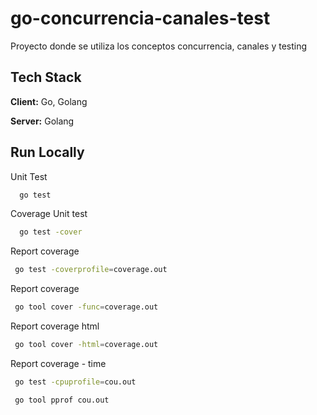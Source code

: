 # go-concurrencia-canales-test
Proyecto donde se utiliza los conceptos concurrencia, canales y testing

## Tech Stack  
**Client:** Go, Golang  

**Server:** Golang  
 
## Run Locally  
Unit Test

~~~bash  
  go test
~~~

Coverage Unit test

~~~bash  
  go test -cover
~~~

Report coverage
~~~bash
 go test -coverprofile=coverage.out
~~~

Report coverage
~~~bash
 go tool cover -func=coverage.out
~~~

Report coverage html
~~~bash
 go tool cover -html=coverage.out
~~~

Report coverage - time
~~~bash
 go test -cpuprofile=cou.out
~~~

~~~bash
 go tool pprof cou.out
~~~